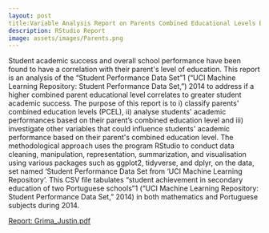 ```yaml
---
layout: post
title:Variable Analysis Report on Parents Combined Educational Levels Effect on Students Academic Performance.
description: RStudio Report
image: assets/images/Parents.png
---
```

Student academic success and overall school performance have been found to have a correlation with their parent's level of education. This report is an analysis of the “Student Performance Data Set”1 (“UCI  Machine Learning Repository: Student Performance Data Set,”) 2014 to address if a higher combined parent educational level correlates to greater student academic success. The purpose of this report is to i) classify parents' combined education levels (PCEL), ii) analyse students' academic performances based on their parent’s combined education level and iii) investigate other variables that could influence students' academic performance based on their parent's combined education level. The methodological approach uses the program RStudio to conduct data cleaning, manipulation, representation, summarization, and visualisation using various packages such as ggplot2, tidyverse, and dplyr, on the data, set named ‘Student Performance Data Set from ‘UCI Machine Learning Repository’. This CSV file tabulates “student achievement in secondary education of two Portuguese schools”1 (“UCI Machine Learning Repository: Student Performance Data Set,” 2014) in both mathematics and Portuguese subjects during 2014.

<u> Report: </u>
[Grima_Justin.pdf](https://github.com/JustinGrima/justingrima.github.io/files/10307629/Grima_Justin.pdf)

